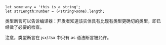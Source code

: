 
```
let some:any = 'this is a string';
let strLength:number = (<string>some).length;

```

类型断言可以告诉编译器：开发者知道该实体具有比现有类型更确切的类型，即已经做了必要的检查。

注意，类型断言在 jsx/.tsx 中只有 as 语法断言被允许。
